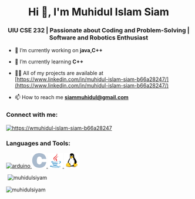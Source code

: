 <h1 align="center">Hi 👋, I'm Muhidul Islam Siam</h1>
<h3 align="center">UIU CSE 232 | Passionate about Coding and Problem-Solving | Software and Robotics Enthusiast</h3>

- 🔭 I’m currently working on **java,C++**

- 🌱 I’m currently learning **C++**

- 👨‍💻 All of my projects are available at [https://www.linkedin.com/in/muhidul-islam-siam-b66a28247/](https://www.linkedin.com/in/muhidul-islam-siam-b66a28247/)

- 📫 How to reach me **siammuhidul@gmail.com**

<h3 align="left">Connect with me:</h3>
<p align="left">
<a href="https://linkedin.com/in/https://wmuhidul-islam-siam-b66a28247" target="blank"><img align="center" src="https://raw.githubusercontent.com/rahuldkjain/github-profile-readme-generator/master/src/images/icons/Social/linked-in-alt.svg" alt="https://wmuhidul-islam-siam-b66a28247" height="30" width="40" /></a>
</p>

<h3 align="left">Languages and Tools:</h3>
<p align="left"> <a href="https://www.arduino.cc/" target="_blank" rel="noreferrer"> <img src="https://cdn.worldvectorlogo.com/logos/arduino-1.svg" alt="arduino" width="40" height="40"/> </a> <a href="https://www.cprogramming.com/" target="_blank" rel="noreferrer"> <img src="https://raw.githubusercontent.com/devicons/devicon/master/icons/c/c-original.svg" alt="c" width="40" height="40"/> </a> <a href="https://www.java.com" target="_blank" rel="noreferrer"> <img src="https://raw.githubusercontent.com/devicons/devicon/master/icons/java/java-original.svg" alt="java" width="40" height="40"/> </a> <a href="https://www.linux.org/" target="_blank" rel="noreferrer"> <img src="https://raw.githubusercontent.com/devicons/devicon/master/icons/linux/linux-original.svg" alt="linux" width="40" height="40"/> </a> </p>

<p>&nbsp;<img align="center" src="https://github-readme-stats.vercel.app/api?username=muhidulsiyam&show_icons=true&locale=en" alt="muhidulsiyam" /></p>

<p><img align="center" src="https://github-readme-streak-stats.herokuapp.com/?user=muhidulsiyam&" alt="muhidulsiyam" /></p>
